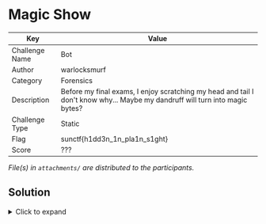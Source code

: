 # Magic Show

| Key            | Value                                                             |
|----------------|-------------------------------------------------------------------|
| Challenge Name | Bot                                                               |
| Author         | warlocksmurf                                                      |
| Category       | Forensics                                                         |
| Description    | Before my final exams, I enjoy scratching my head and tail I don't know why... Maybe my dandruff will turn into magic bytes? |
| Challenge Type | Static                                                            |
| Flag           | sunctf{h1dd3n_1n_pla1n_s1ght}                                     |
| Score          | ???                                                               |

*File(s) in `attachments/` are distributed to the participants.*

## Solution

<details>
<summary>Click to expand</summary>

1) Fix the header and tail hex value of the PNG file.

![sol1](/magicshow/docs/sol1.png)

2) Scan the QR code in the fixed PNG file

![sol2](/magicshow/docs/sol2.png)

</details>
